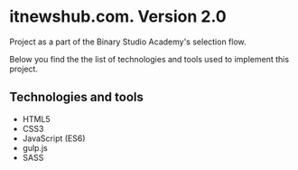 # itnewshub.com. Version 2.0
Project as a part of the Binary Studio Academy's selection flow.

Below you find the the list of technologies and tools used to implement this project.

## Technologies and tools
* HTML5
* CSS3
* JavaScript (ES6)
* gulp.js
* SASS
